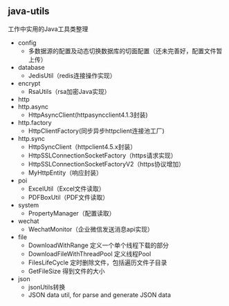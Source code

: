 ## java-utils
工作中实用的Java工具类整理
- config
    - 多数据源的配置及动态切换数据库的切面配置（还未完善好，配置文件暂上传）
- database
    - JedisUtil（redis连接操作实现）
- encrypt
    - RsaUtils（rsa加密Java实现）
- http
- http.async
    - HttpAsyncClient(httpasyncclient4.1.3封装)
- http.factory
    - HttpClientFactory(同步异步httpclient连接池工厂)
- http.sync
    - HttpSyncClient（httpclient4.5.x封装）
    - HttpSSLConnectionSocketFactory（https请求实现）
    - HttpSSLConnectionSocketFactoryV2（https协议增加）
    - MyHttpEntity（响应封装）
- poi
    - ExcelUtil（Excel文件读取）
    - PDFBoxUtil（PDF文件读取）
- system
    - PropertyManager（配置读取）
- wechat
    - WechatMonitor（企业微信发送消息api实现）
- file
    - DownloadWithRange 定义一个单个线程下载的部分
    - DownloadFileWithThreadPool 定义线程Pool
    - FilesLifeCycle 定时删除文件，包括遍历文件子目录
    - GetFileSize 得到文件的大小
- json
    - jsonUtils转换
    - JSON data util, for parse and generate JSON data                                



